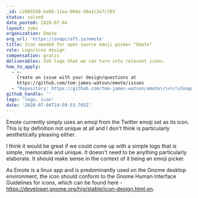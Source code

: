 ```yaml
---
_id: c2885550-be05-11ea-966e-d9a1c2e7c783
status: solved
date_posted: 2020-07-04
layout: jobs
organization: Emote
org_url: 'https://snapcraft.io/emote'
title: Icon needed for open source emoji picker "Emote"
role: Logo/icon design
compensation: gratis
deliverables: SVG logo that we can turn into relevant icons.
how_to_apply:
  - >-
    Create an issue with your design/questions at
    https://github.com/tom-james-watson/emote/issues
  - "Repository: https://github.com/tom-james-watson/emote\r\n\r\nSnap Store Listing: https://snapcraft.io/emote"
github_handle: ''
tags: 'logo, icon'
date: '2020-07-04T14:50:53.705Z'
---
```

Emote currently simply uses an emoji from the Twitter emoji set as its icon. This is by definition not unique at all and I don't think is particularly aesthetically pleasing either.

I think it would be great if we could come up with a simple logo that is simple, memorable and unique. It doesn't need to be anything particularly elaborate. It should make sense in the context of it being an emoji picker.

As Emote is a linux app and is predominantly used on the Gnome desktop environment, the icon should conform to the Gnome Human Interface Guidelines for icons, which can be found here - https://developer.gnome.org/hig/stable/icon-design.html.en.
